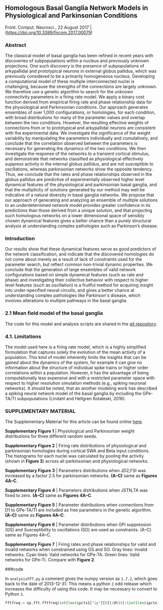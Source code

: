 ## Homologous Basal Ganglia Network Models in Physiological and Parkinsonian Conditions
Front. Comput. Neurosci., 22 August 2017 | (https://doi.org/10.3389/fncom.2017.00079)

### Abstract
The classical model of basal ganglia has been refined in recent years with discoveries of subpopulations within a nucleus and previously unknown projections. One such discovery is the presence of subpopulations of arkypallidal and prototypical neurons in external globus pallidus, which was previously considered to be a primarily homogeneous nucleus. Developing a computational model of these multiple interconnected nuclei is challenging, because the strengths of the connections are largely unknown. We therefore use a genetic algorithm to search for the unknown connectivity parameters in a firing rate model. We apply a binary cost function derived from empirical firing rate and phase relationship data for the physiological and Parkinsonian conditions. Our approach generates ensembles of over 1,000 configurations, or homologies, for each condition, with broad distributions for many of the parameter values and overlap between the two conditions. However, the resulting effective weights of connections from or to prototypical and arkypallidal neurons are consistent with the experimental data. We investigate the significance of the weight variability by manipulating the parameters individually and cumulatively, and conclude that the correlation observed between the parameters is necessary for generating the dynamics of the two conditions. We then investigate the response of the networks to a transient cortical stimulus, and demonstrate that networks classified as physiological effectively suppress activity in the internal globus pallidus, and are not susceptible to oscillations, whereas parkinsonian networks show the opposite tendency. Thus, we conclude that the rates and phase relationships observed in the globus pallidus are predictive of experimentally observed higher level dynamical features of the physiological and parkinsonian basal ganglia, and that the multiplicity of solutions generated by our method may well be indicative of a natural diversity in basal ganglia networks. We propose that our approach of generating and analyzing an ensemble of multiple solutions to an underdetermined network model provides greater confidence in its predictions than those derived from a unique solution, and that projecting such homologous networks on a lower dimensional space of sensibly chosen dynamical features gives a better chance than a purely structural analysis at understanding complex pathologies such as Parkinson’s disease.

### Introduction
Our results show that these dynamical features serve as good predictors of the network classification, and indicate that the discovered homologies do not come about merely as a result of lack of constraints used for the parameter search, but reflect common non-trivial dynamic properties. We conclude that the generation of large ensembles of valid network configurations based on simple dynamical features (such as rate and phase) and investigating their collective behavior with respect to higher level features (such as oscillation) is a fruitful method for acquiring insight into under-specified neural circuits, and gives a better chance at understanding complex pathologies like Parkinson's disease, which involves alterations to multiple pathways in the basal ganglia.

### 2.1 Mean field model of the basal ganglia
The code for this model and analysis scripts are shared in the [git repository](https://github.com/jyotikab/Homology_BG.git).

### 4.1. Limitations
The model used here is a firing rate model, which is a highly simplified formulation that captures solely the evolution of the
mean activity of a population. This kind of model inherently limits the insights that can be gained about the dynamics of
the system, for example it can give no information about the structure of individual spike trains or higher order correlations
within a population. However, it has the advantage of being computationally less expensive and with a restricted parameter
space with respect to higher resolution simulation methods (e.g., spiking neuronal networks). It should be noted, that an another
modeling work has described a spiking neural network model of the basal ganglia by including the GPe-TA/TI subpopulations
(Lindahl and Hellgren Kotaleski, 2016).

### SUPPLEMENTARY MATERIAL
The Supplementary Material for this article can be found
online [here](http://journal.frontiersin.org/article/10.3389/fncom.2017.00079/full#supplementary-material).

__Supplementary Figure 1__ | Physiological and Parkinsonian weight distributions for three different random seeds.

__Supplementary Figure 2__ | Firing rate distributions of physiological and
parkinsonian homologies during cortical SWA and Beta input conditions. The
histograms for each nuclei was calculated by pooling the activity (shown in
__Figure 3__) across all parkinsonian and physiological networks.

__Supplementary Figure 3__ | Parameters distributions when JD2,FSI was increased by a factor 2.5 for parkinsonian networks. __(A–C)__ same as __Figures 4A–C__.

__Supplementary Figure 4__ | Parameters distributions when JSTN,TA was fixed to zero. __(A–C)__ same as __Figures 4A–C__.

__Supplementary Figure 5__ | Parameter distributions when connections from D1 to GPe-TA/TI are included as free parameters in the genetic algorithm. __(A–C)__ same as __Figures 4A–C__.

__Supplementary Figure 6__ | Parameter distributions when GPi suppression (GS) and Susceptibility to oscillations (SO) are used as constraints. (A–C) same as Figures 4A–C.

__Supplementary Figure 7__ | Firing rates and phase relationships for valid and invalid networks when constrained using GS and SO. Gray lines: invalid networks. Cyan lines: Valid networks for GPe-TA. Green lines: Valid networks for GPe-TI. Compare with __Figure 2__.

###code

In `analysisFFT.py` a comment gives the numpy version as `1.7.2`, which goes back to the date of 2013-12-31. This means a python `2` odd release which increases the difficulty of using this code. It may be necessary to convert to Python `3`.

```python
fftfreq = np.fft.fftfreq(int(len(ipctx1["ip"][0])/dt))[:(int(len(ipctx1["ip"][0])/dt))/2] # Had to calculate on local machine, since this version of numpy (1.7.2) doesnt have np.fft.rfftfreq
```